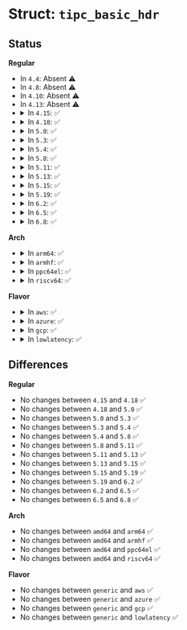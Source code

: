 # Struct: <code>tipc_basic_hdr</code>

## Status
<b>Regular</b>
<ul>
<li>
In <code>4.4</code>: Absent ⚠️
</li>
<li>
In <code>4.8</code>: Absent ⚠️
</li>
<li>
In <code>4.10</code>: Absent ⚠️
</li>
<li>
In <code>4.13</code>: Absent ⚠️
</li>
<li>
<details>
<summary>In <code>4.15</code>: ✅</summary>

```c
struct tipc_basic_hdr {
    __be32 w[4];
};
```
</details>
</li>
<li>
<details>
<summary>In <code>4.18</code>: ✅</summary>

```c
struct tipc_basic_hdr {
    __be32 w[4];
};
```
</details>
</li>
<li>
<details>
<summary>In <code>5.0</code>: ✅</summary>

```c
struct tipc_basic_hdr {
    __be32 w[4];
};
```
</details>
</li>
<li>
<details>
<summary>In <code>5.3</code>: ✅</summary>

```c
struct tipc_basic_hdr {
    __be32 w[4];
};
```
</details>
</li>
<li>
<details>
<summary>In <code>5.4</code>: ✅</summary>

```c
struct tipc_basic_hdr {
    __be32 w[4];
};
```
</details>
</li>
<li>
<details>
<summary>In <code>5.8</code>: ✅</summary>

```c
struct tipc_basic_hdr {
    __be32 w[4];
};
```
</details>
</li>
<li>
<details>
<summary>In <code>5.11</code>: ✅</summary>

```c
struct tipc_basic_hdr {
    __be32 w[4];
};
```
</details>
</li>
<li>
<details>
<summary>In <code>5.13</code>: ✅</summary>

```c
struct tipc_basic_hdr {
    __be32 w[4];
};
```
</details>
</li>
<li>
<details>
<summary>In <code>5.15</code>: ✅</summary>

```c
struct tipc_basic_hdr {
    __be32 w[4];
};
```
</details>
</li>
<li>
<details>
<summary>In <code>5.19</code>: ✅</summary>

```c
struct tipc_basic_hdr {
    __be32 w[4];
};
```
</details>
</li>
<li>
<details>
<summary>In <code>6.2</code>: ✅</summary>

```c
struct tipc_basic_hdr {
    __be32 w[4];
};
```
</details>
</li>
<li>
<details>
<summary>In <code>6.5</code>: ✅</summary>

```c
struct tipc_basic_hdr {
    __be32 w[4];
};
```
</details>
</li>
<li>
<details>
<summary>In <code>6.8</code>: ✅</summary>

```c
struct tipc_basic_hdr {
    __be32 w[4];
};
```
</details>
</li>
</ul>
<b>Arch</b>
<ul>
<li>
<details>
<summary>In <code>arm64</code>: ✅</summary>

```c
struct tipc_basic_hdr {
    __be32 w[4];
};
```
</details>
</li>
<li>
<details>
<summary>In <code>armhf</code>: ✅</summary>

```c
struct tipc_basic_hdr {
    __be32 w[4];
};
```
</details>
</li>
<li>
<details>
<summary>In <code>ppc64el</code>: ✅</summary>

```c
struct tipc_basic_hdr {
    __be32 w[4];
};
```
</details>
</li>
<li>
<details>
<summary>In <code>riscv64</code>: ✅</summary>

```c
struct tipc_basic_hdr {
    __be32 w[4];
};
```
</details>
</li>
</ul>
<b>Flavor</b>
<ul>
<li>
<details>
<summary>In <code>aws</code>: ✅</summary>

```c
struct tipc_basic_hdr {
    __be32 w[4];
};
```
</details>
</li>
<li>
<details>
<summary>In <code>azure</code>: ✅</summary>

```c
struct tipc_basic_hdr {
    __be32 w[4];
};
```
</details>
</li>
<li>
<details>
<summary>In <code>gcp</code>: ✅</summary>

```c
struct tipc_basic_hdr {
    __be32 w[4];
};
```
</details>
</li>
<li>
<details>
<summary>In <code>lowlatency</code>: ✅</summary>

```c
struct tipc_basic_hdr {
    __be32 w[4];
};
```
</details>
</li>
</ul>

## Differences
<b>Regular</b>
<ul>
<li>
No changes between <code>4.15</code> and <code>4.18</code> ✅
</li>
<li>
No changes between <code>4.18</code> and <code>5.0</code> ✅
</li>
<li>
No changes between <code>5.0</code> and <code>5.3</code> ✅
</li>
<li>
No changes between <code>5.3</code> and <code>5.4</code> ✅
</li>
<li>
No changes between <code>5.4</code> and <code>5.8</code> ✅
</li>
<li>
No changes between <code>5.8</code> and <code>5.11</code> ✅
</li>
<li>
No changes between <code>5.11</code> and <code>5.13</code> ✅
</li>
<li>
No changes between <code>5.13</code> and <code>5.15</code> ✅
</li>
<li>
No changes between <code>5.15</code> and <code>5.19</code> ✅
</li>
<li>
No changes between <code>5.19</code> and <code>6.2</code> ✅
</li>
<li>
No changes between <code>6.2</code> and <code>6.5</code> ✅
</li>
<li>
No changes between <code>6.5</code> and <code>6.8</code> ✅
</li>
</ul>
<b>Arch</b>
<ul>
<li>
No changes between <code>amd64</code> and <code>arm64</code> ✅
</li>
<li>
No changes between <code>amd64</code> and <code>armhf</code> ✅
</li>
<li>
No changes between <code>amd64</code> and <code>ppc64el</code> ✅
</li>
<li>
No changes between <code>amd64</code> and <code>riscv64</code> ✅
</li>
</ul>
<b>Flavor</b>
<ul>
<li>
No changes between <code>generic</code> and <code>aws</code> ✅
</li>
<li>
No changes between <code>generic</code> and <code>azure</code> ✅
</li>
<li>
No changes between <code>generic</code> and <code>gcp</code> ✅
</li>
<li>
No changes between <code>generic</code> and <code>lowlatency</code> ✅
</li>
</ul>
